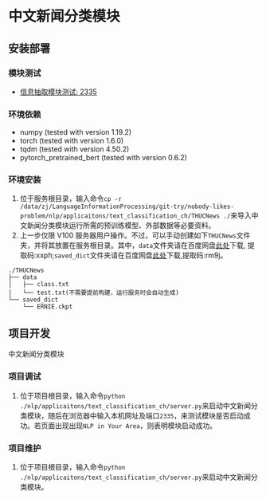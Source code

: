 # 中文新闻分类模块

## 安装部署

### 模块测试
- [信息抽取模块测试: 2335](http://101.124.42.4:2335)

### 环境依赖
- numpy (tested with version 1.19.2)
- torch (tested with version 1.6.0)
- tqdm (tested with version 4.50.2)
- pytorch_pretrained_bert (tested with version 0.6.2)

### 环境安装
1. 位于服务根目录，输入命令`cp -r /data/zj/LanguageInformationProcessing/git-try/nobody-likes-problem/nlp/applicaitons/text_classification_ch/THUCNews ./`来导入中文新闻分类模块运行所需的预训练模型、外部数据等必要资料。
2. 上一步仅限 V100 服务器用户操作。不过，可以手动创建如下`THUCNews`文件夹，并将其放置在服务根目录。其中，`data`文件夹请在百度网盘[此处](https://pan.baidu.com/s/1wra1vlmnUQWYf4m245N2rg)下载, 提取码:xxph;`saved_dict`文件夹请在百度网盘[此处](https://pan.baidu.com/s/1mXay8JYSWrUhFQpfxi23DQ)下载,提取码:rm9j。 
```
./THUCNews
├── data
│   ├── class.txt
│   └── test.txt(不需要提前构建，运行服务时会自动生成)
└── saved_dict
    └── ERNIE.ckpt
```

## 项目开发
中文新闻分类模块
### 项目调试
1. 位于项目根目录，输入命令`python ./nlp/applicaitons/text_classification_ch/server.py`来启动中文新闻分类模块，随后在浏览器中输入本机网址及端口`2335`，来测试模块是否启动成功。若页面出现出现`NLP in Your Area`，则表明模块启动成功。

### 项目维护
1. 位于项目根目录，输入命令`python ./nlp/applicaitons/text_classification_ch/server.py`来启动中文新闻分类模块。

